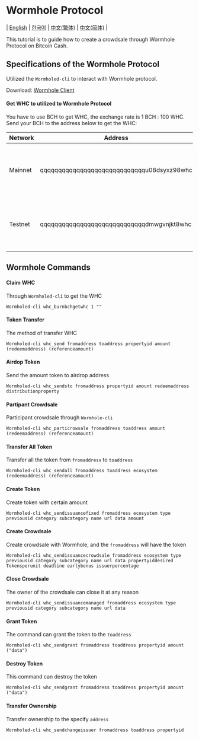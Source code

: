 # Wormhole Protocol

| [English](./WORMHOLE.md) | [한국어](./WORMHOLE_KR.md) | [中文(繁体)](./WORMHOLE_ZH.md) | [中文(简体)](./WORMHOLE_CN.md) |

This tutorial is to guide how to create a crowdsale through Wormhole Protocol on Bitcoin Cash.

## Specifications of the Wormhole Protocol

Utilized the `Wormholed-cli` to interact with Wormhole protocol.

Download: [Wormhole Client](https://github.com/copernet/wormhole)

#### Get WHC to utilized to Wormhole Protocol

You have to use BCH to get WHC, the exchange rate is 1 BCH : 100 WHC.
Send your BCH to the address below to get the WHC:

Network | Address                                     |                                   |
--------|---------------------------------------------|------------------------------     |
Mainnet | qqqqqqqqqqqqqqqqqqqqqqqqqqqqqu08dsyxz98whc  | After 1000 block confirmation WHC will transfer to your wallet address|
Testnet | qqqqqqqqqqqqqqqqqqqqqqqqqqqqqdmwgvnjkt8whc  | After 3 block confirmation WHC will transfer to your wallet address|

## Wormhole Commands

#### Claim WHC
Through `Wormholed-cli` to get the WHC
```
Wormholed-cli whc_burnbchgetwhc 1 ""
```

#### Token Transfer
The method of transfer WHC
```
Wormholed-cli whc_send fromaddress toaddress propertyid amount (redeemaddress) (referenceamount)
```

#### Airdop Token
Send the amount token to airdrop address
```
Wormholed-cli whc_sendsto fromaddress propertyid amount redeemaddress distributionproperty
```

#### Partipant Crowdsale
Participant crowdsale through `Wormhole-cli`
```
Wormholed-cli whc_particrowsale fromaddress toaddress amount (redeemaddress) (referenceamount)
```

#### Transfer All Token
Transfer all the token from `fromaddress` to `toaddress`
```
Wormholed-cli whc_sendall fromaddress toaddress ecosystem (redeemaddress) (referenceamount)
```

#### Create Token
Create token with certain amount
```
Wormholed-cli whc_sendissuancefixed fromaddress ecosystem type previousid category subcategory name url data amount
```

#### Create Crowdsale
Create crowdsale with Wormhole, and the `fromaddress` will have the token
```
Wormholed-cli whc_sendissuancecrowdsale fromaddress ecosystem type previousid category subcategory name url data propertyiddesired Tokensperunit deadline earlybonus issuerpercentage
```

#### Close Crowdsale
The owner of the crowdsale can close it at any reason
```
Wormholed-cli whc_sendissuancemanaged fromaddress ecosystem type previousid category subcategory name url data
```

#### Grant Token
The command can grant the token to the `toaddress`
```
Wormholed-cli whc_sendgrant fromaddress toaddress propertyid amount ("data")
```

#### Destroy Token
This command can destroy the token
```
Wormholed-cli whc_sendgrant fromaddress toaddress propertyid amount ("data")
```

#### Transfer Ownership
Transfer ownership to the specify `address`
```
Wormholed-cli whc_sendchangeissuer fromaddress toaddress propertyid
```
